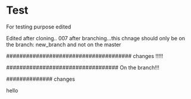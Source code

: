 # Test
For testing purpose
edited




Edited after cloning.. 007
after branching...this chnage should only be on the branch: new_branch and not on the master



######################################
changes !!!!!




##################################
On the branch!!!



##############
changes

hello